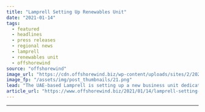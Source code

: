 ```yaml
---
title: "Lamprell Setting Up Renewables Unit"
date: "2021-01-14"
tags: 
  - featured
  - headlines
  - press releases
  - regional news
  - lamprell
  - renewables unit
  - offshorewind
source: "offshorewind"
image_url: "https://cdn.offshorewind.biz/wp-content/uploads/sites/2/2021/01/14112004/Lamprell-Setting-Up-Renewables-Division.png"
image_fp: "/assets/img/post_thumbnails/21.png"
lead: "The UAE-based Lamprell is setting up a new business unit dedicated to the renewable energy"
article_url: "https://www.offshorewind.biz/2021/01/14/lamprell-setting-up-renewables-unit/"
---
```


---
